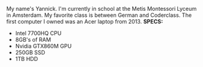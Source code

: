 <!-- ## Hi there 👋 -->

<!--
**Jan0Niek/Jan0Niek** is a ✨ _special_ ✨ repository because its `README.md` (this file) appears on your GitHub profile.

Here are some ideas to get you started:

- 🔭 I’m currently working on ...
- 🌱 I’m currently learning ...
- 👯 I’m looking to collaborate on ...
- 🤔 I’m looking for help with ...
- 💬 Ask me about ...
- 📫 How to reach me: ...
- 😄 Pronouns: ...
- ⚡ Fun fact: ...
-->

My name's Yannick. I'm currently in school at the Metis Montessori Lyceum in Amsterdam. My favorite class is between German and Coderclass.
The first computer I owned was an Acer laptop from 2013. **SPECS:**
- Intel 7700HQ CPU
- 8GB's of RAM
- Nvidia GTX860M GPU
- 250GB SSD
- 1TB HDD
